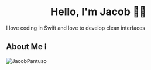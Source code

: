 <h1 align="center"fds>Hello, I'm Jacob 👋🏼</h1>
<p>I love coding in Swift and love to develop clean interfaces</p>
<h2>About Me ℹ️</h2>
<img align="left" src="https://github-readme-stats.vercel.app/api/top-langs?username=JacobPantuso&show_icons=true&locale=en&layout=compact&theme=dark&hide-border=true" alt="JacobPantuso" />
<!---<p>&nbsp;<img align="center" src="https://github-readme-stats.vercel.app/api?username=JacobPantuso&show_icons=true&locale=en" alt="JacobPantuso" /></p>--->
<!---
JacobPantuso/JacobPantuso is a ✨ special ✨ repository because its `README.md` (this file) appears on your GitHub profile.
You can click the Preview link to take a look at your changes.
--->
